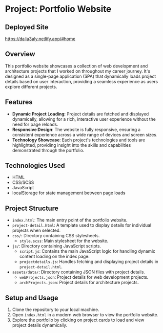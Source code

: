 # Project: Portfolio Website

## Deployed Site

https://dalia3aly.netlify.app/#home

## Overview

This portfolio website showcases a collection of web development and architecture projects that I worked on throughout my career journey. It's designed as a single-page application (SPA) that dynamically loads project details based on user interaction, providing a seamless experience as users explore different projects.

## Features

- **Dynamic Project Loading**: Project details are fetched and displayed dynamically, allowing for a rich, interactive user experience without the need for page reloads.
- **Responsive Design**: The website is fully responsive, ensuring a consistent experience across a wide range of devices and screen sizes.
- **Technology Showcase**: Each project's technologies and tools are highlighted, providing insight into the skills and capabilities demonstrated through the portfolio.

## Technologies Used

- HTML
- CSS/SCSS
- JavaScript
- localStorage for state management between page loads

## Project Structure

- `index.html`: The main entry point of the portfolio website.
- `project-detail.html`: A template used to display details for individual projects when selected.
- `css/`: Directory containing CSS stylesheets.
  - `style.scss`: Main stylesheet for the website.
- `js/`: Directory containing JavaScript scripts.
  - `script.js`: Contains the main JavaScript logic for handling dynamic content loading on the index page.
  - `projectdetails.js`: Handles fetching and displaying project details in `project-detail.html`.
- `assets/data/`: Directory containing JSON files with project details.
  - `webProjects.json`: Project details for web development projects.
  - `archProjects.json`: Project details for architecture projects.

## Setup and Usage

1. Clone the repository to your local machine.
2. Open `index.html` in a modern web browser to view the portfolio website.
3. Explore the portfolio by clicking on project cards to load and view project details dynamically.

